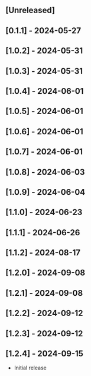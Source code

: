 ## [Unreleased]

## [0.1.1] - 2024-05-27
## [1.0.2] - 2024-05-31
## [1.0.3] - 2024-05-31
## [1.0.4] - 2024-06-01
## [1.0.5] - 2024-06-01
## [1.0.6] - 2024-06-01
## [1.0.7] - 2024-06-01
## [1.0.8] - 2024-06-03
## [1.0.9] - 2024-06-04
## [1.1.0] - 2024-06-23
## [1.1.1] - 2024-06-26
## [1.1.2] - 2024-08-17
## [1.2.0] - 2024-09-08
## [1.2.1] - 2024-09-08
## [1.2.2] - 2024-09-12
## [1.2.3] - 2024-09-12
## [1.2.4] - 2024-09-15

- Initial release

